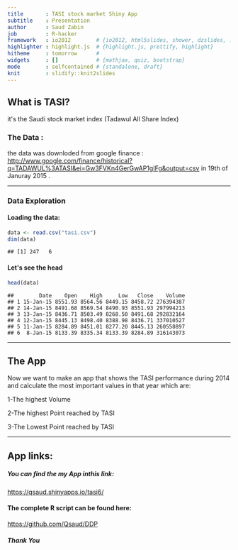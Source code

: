 ```yaml
---
title       : TASI stock market Shiny App  
subtitle    : Presentation
author      : Saud Zabin
job         : R-hacker
framework   : io2012        # {io2012, html5slides, shower, dzslides, ...}
highlighter : highlight.js  # {highlight.js, prettify, highlight}
hitheme     : tomorrow      # 
widgets     : []            # {mathjax, quiz, bootstrap}
mode        : selfcontained # {standalone, draft}
knit        : slidify::knit2slides
---
```


## What is TASI?

it's the Saudi stock market index (Tadawul All Share Index)

### The Data :

the data was downloded from google finance :
http://www.google.com/finance/historical?q=TADAWUL%3ATASI&ei=Gw3FVKn4GerGwAP1gIFg&output=csv
in 19th of Januray 2015 .

--- 

### Data Exploration

#### Loading the data:

```r
data <- read.csv("tasi.csv")
dim(data)
```

```
## [1] 247   6
```


#### Let's see the head
 

```r
head(data)
```

```
##        Date    Open    High     Low   Close    Volume
## 1 15-Jan-15 8551.93 8564.56 8449.15 8458.72 276394387
## 2 14-Jan-15 8491.68 8569.54 8490.93 8551.93 297994213
## 3 13-Jan-15 8436.71 8503.49 8268.50 8491.68 292832164
## 4 12-Jan-15 8445.13 8498.40 8388.98 8436.71 337010527
## 5 11-Jan-15 8284.89 8451.01 8277.20 8445.13 260558897
## 6  8-Jan-15 8133.39 8335.34 8133.39 8284.89 316143073
```


---

## The App

Now we want to make an app that shows the TASI performance during 2014 and calculate the most 
important values in that year which are:

1-The highest Volume 

2-The highest Point reached by TASI

3-The Lowest Point reached by TASI

---

## App links:  
  
  
  
##### You can find the my App inthis link:
 https://qsaud.shinyapps.io/tasi6/

#### The complete R script can be found here:
https://github.com/Qsaud/DDP  
  
   
#### ***Thank You***




